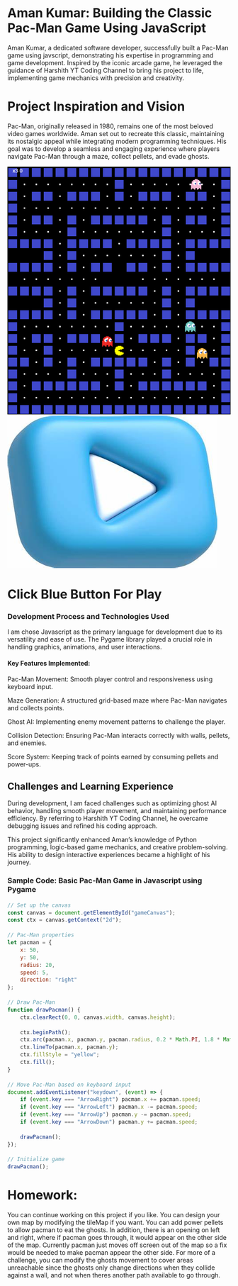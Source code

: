 <h1>Aman Kumar: Building the Classic Pac-Man Game Using JavaScript</h1>

<p>Aman Kumar, a dedicated software developer, successfully built a Pac-Man game using javscript, demonstrating his expertise in programming and game development. Inspired by the iconic arcade game, he leveraged the guidance of Harshith YT Coding Channel to bring his project to life, implementing game mechanics with precision and creativity.</p>

<h1>Project Inspiration and Vision</h1>

<p>Pac-Man, originally released in 1980, remains one of the most beloved video games worldwide. Aman set out to recreate this classic, maintaining its nostalgic appeal while integrating modern programming techniques. His goal was to develop a seamless and engaging experience where players navigate Pac-Man through a maze, collect pellets, and evade ghosts.</p>

<img src ="https://github.com/Amansinha110/Pac-Man/blob/master/Screenshot%202025-06-01%20050509.png">
<a href="https://amansinha110.github.io/Pac-Man/"><img src="https://github.com/Amansinha110/Pac-Man/blob/master/OIP.jpeg"></a>

<h1>Click Blue Button For Play</h1>

<h3>Development Process and Technologies Used</h3>

<p>I am chose Javascript as the primary language for development due to its versatility and ease of use. The Pygame library played a crucial role in handling graphics, animations, and user interactions.</p>

<h4>Key Features Implemented:</h4>

<p>Pac-Man Movement: Smooth player control and responsiveness using keyboard input.

Maze Generation: A structured grid-based maze where Pac-Man navigates and collects points.

Ghost AI: Implementing enemy movement patterns to challenge the player.

Collision Detection: Ensuring Pac-Man interacts correctly with walls, pellets, and enemies.

Score System: Keeping track of points earned by consuming pellets and power-ups.</p>

<h2> Challenges and Learning Experience</h2>

<p> During development, I am faced challenges such as optimizing ghost AI behavior, handling smooth player movement, and maintaining performance efficiency. By referring to Harshith YT Coding Channel, he overcame debugging issues and refined his coding approach.

This project significantly enhanced Aman’s knowledge of Python programming, logic-based game mechanics, and creative problem-solving. His ability to design interactive experiences became a highlight of his journey.</p>

<h3>Sample Code: Basic Pac-Man Game in Javascript using Pygame</h3>

```javascript
// Set up the canvas
const canvas = document.getElementById("gameCanvas");
const ctx = canvas.getContext("2d");

// Pac-Man properties
let pacman = {
    x: 50,
    y: 50,
    radius: 20,
    speed: 5,
    direction: "right"
};

// Draw Pac-Man
function drawPacman() {
    ctx.clearRect(0, 0, canvas.width, canvas.height);
    
    ctx.beginPath();
    ctx.arc(pacman.x, pacman.y, pacman.radius, 0.2 * Math.PI, 1.8 * Math.PI); // Open mouth
    ctx.lineTo(pacman.x, pacman.y);
    ctx.fillStyle = "yellow";
    ctx.fill();
}

// Move Pac-Man based on keyboard input
document.addEventListener("keydown", (event) => {
    if (event.key === "ArrowRight") pacman.x += pacman.speed;
    if (event.key === "ArrowLeft") pacman.x -= pacman.speed;
    if (event.key === "ArrowUp") pacman.y -= pacman.speed;
    if (event.key === "ArrowDown") pacman.y += pacman.speed;

    drawPacman();
});

// Initialize game
drawPacman();
```

<h1>Homework:</h1>

<p>You can continue working on this project if you like. You can design your own map by modifying the tileMap if you want. You can add power pellets to allow pacman to eat the ghosts. In addition, there is an opening on left and right, where if pacman goes through, it would appear on the other side of the map. Currently pacman just moves off screen out of the map so a fix would be needed to make pacman appear the other side. For more of a challenge, you can modify the ghosts movement to cover areas unreachable since the ghosts only change directions when they collide against a wall, and not when theres another path available to go through.</p>
